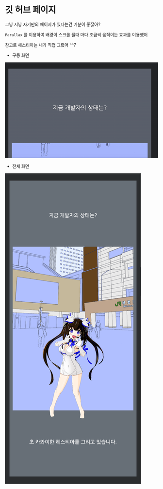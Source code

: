 # 깃 허브 페이지

그냥 저냥 자기만의 페이지가 있다는건 기분이 좋잖아?

`Parallax` 를 이용하여 배경이 스크롤 될때 마다 조금씩 움직이는 효과를 이용했어

참고로 헤스티아는 내가 직접 그렸어 ^^7

* 구동 화면

![image](screenshot/hestia-familia-page.gif)

* 전체 화면

![image](screenshot/hestia-familia-page.png)